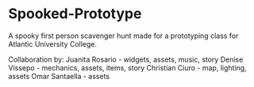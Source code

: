 # Spooked-Prototype
A spooky first person scavenger hunt made for a prototyping class for Atlantic University College.

Collaboration by:
Juanita Rosario - widgets, assets, music, story
Denise Vissepo - mechanics, assets, items, story
Christian Ciuro - map, lighting, assets
Omar Santaella - assets
